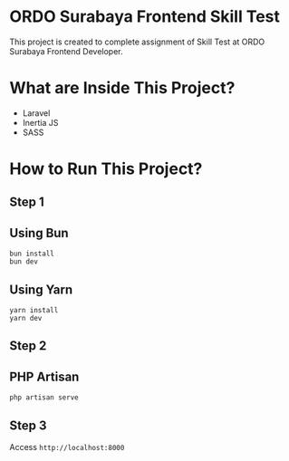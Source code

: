 # ORDO Surabaya Frontend Skill Test
This project is created to complete assignment of Skill Test at ORDO Surabaya Frontend Developer.

# What are Inside This Project?
- Laravel
- Inertia JS
- SASS

# How to Run This Project?
## Step 1
## Using Bun
```
bun install
bun dev
```

## Using Yarn
```
yarn install
yarn dev
```

## Step 2
## PHP Artisan
```
php artisan serve
```

## Step 3
Access ``http://localhost:8000``
